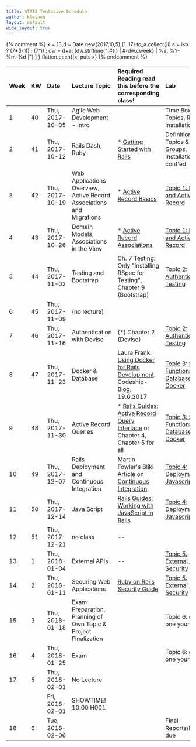 ```yaml
---
title: WTAT2 Tentative Schedule
author: kleinen
layout: default
wide_layout: true
---
```



{% comment %}
x = 13;d = Date.new(2017,10,5);(1..17).to_a.collect{|i|  a = i<x ? (7*(i-1)) : (7*i) ; dw = d+a; [dw.strftime("|#{i} | #{dw.cweek} | %a, %Y-%m-%d |") ] }.flatten.each{|x| puts x}
{% endcomment %}



| Week | KW | Date            | Lecture Topic                                                        | Required Reading <span class="attention">read this before the corresponding class!</span>                                                   | Lab                                                                                      |
|:-----|:---|:----------------|:---------------------------------------------------------------------|:--------------------------------------------------------------------------------------------------------------------------------------------|:-----------------------------------------------------------------------------------------|
| 1    | 40 | Thu, 2017-10-05 | Agile Web Development - Intro                                        |                                                                                                                                             | Time Box, Topics, Rails Installation                                                     |
| 2    | 41 | Thu, 2017-10-12 | Rails Dash, Ruby                                                     | * [Getting Started with Rails](https://guides.rubyonrails.org/getting_started.html)                                                          | Definition of Topics & Groups, Installation cont'ed                                      |
| 3    | 42 | Thu, 2017-10-19 | Web Applications Overview, Active Record Associations and Migrations | * [Active Record Basics](https://guides.rubyonrails.org/active_record_basics.html)                                                           | [Topic 1: Rails and Active Record](../topics/a1-activerecord/)                           |
| 4    | 43 | Thu, 2017-10-26 | Domain Models, Associations in the View                              | * [Active Record Associations](https://guides.rubyonrails.org/association_basics.html)                                                       | [Topic 1: Rails and Active Record](../topics/a1-activerecord/)                           |
| 5    | 44 | Thu, 2017-11-02 | Testing and Bootstrap                                                | Ch. 7 Testing: Only "Installing RSpec for Testing",  Chapter 9 (Bootstrap)                                                                  | [Topic 2: Authentication & Testing](../topics/a2-authentication/)                        |
| 6    | 45 | Thu, 2017-11-09 | (no lecture)                                                         |                                                                                                                                             |                                                                                          |
| 7    | 46 | Thu, 2017-11-16 | Authentication with Devise                                           | (*) Chapter 2 (Devise)                                                                                                                      | [Topic 2: Authentication & Testing](../topics/a2-authentication/)                        |
| 8    | 47 | Thu, 2017-11-23 | Docker & Database                                                    | Laura Frank: [Using Docker for Rails Development](https://blog.codeship.com/using-docker-for-rails-development/). Codeship-Blog, 19.6.2017  | [Topic 3: Search Functionality, Database & Docker](../topics/a3-search-database-docker/) |
| 9    | 48 | Thu, 2017-11-30 | Active Record Queries                                                | *  [Rails Guides: Active Record Query Interface](https://guides.rubyonrails.org/active_record_querying.html) or Chapter 4, Chapter 5 for all | [Topic 3: Search Functionality, Database & Docker](../topics/a3-search-database-docker/) |
| 10   | 49 | Thu, 2017-12-07 | Rails Deployment and Continuous Integration                          | Martin Fowler's Bliki Article on [Continuous Integration](https://martinfowler.com/articles/continuousIntegration.html)                     | [Topic 4: Deployment & Javascript](../topics/a4-ci-cd-javascript/)                       |
| 11   | 50 | Thu, 2017-12-14 | Java Script                                                          | [Rails Guides: Working with JavaScript in Rails](https://guides.rubyonrails.org/working_with_javascript_in_rails.html#turbolinks)            | [Topic 4: Deployment & Javascript](../topics/a4-ci-cd-javascript/)                       |
| 12   | 51 | Thu, 2017-12-21 | no class                                                             | --                                                                                                                                          |                                                                                          |
| 13   | 1  | Thu, 2018-01-04 | External APIs                                                        | --                                                                                                                                          | [Topic 5: External APIs & Security](../topics/a5-api-security/)                          |
| 14   | 2  | Thu, 2018-01-11 | Securing Web Applications                                            | [Ruby on Rails Security Guide](https://guides.rubyonrails.org/security.html)                                                                 | [Topic 5: External APIs & Security](../topics/a5-api-security/)                          |
| 15   | 3  | Thu, 2018-01-18 | Exam Preparation, Planning of Own Topic & Project Finalization       |                                                                                                                                             | Topic 6: choose one yourself                                                             |
| 16   | 4  | Thu, 2018-01-25 | Exam                                                                 |                                                                                                                                             | Topic 6: choose one yourself                                                             |
| 17   | 5  | Thu, 2018-02-01 | No Lecture                                                           |                                                                                                                                             |                                                                                          |
|      |    | Fri, 2018-02-01 | SHOWTIME! 10:00 H001                                                 |                                                                                                                                             |                                                                                          |
| 18   | 6  | Tue, 2018-02-06 |                                                                      |                                                                                                                                             | Final Reports/Projects due                                                               |
